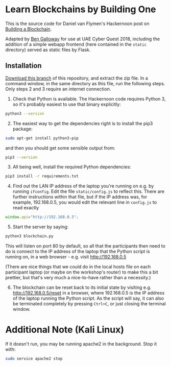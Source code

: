# Learn Blockchains by Building One

This is the source code for Daniel van Flymen's Hackernoon post on [Building a Blockchain](https://medium.com/p/117428612f46).

Adapted by [Ben Galloway](mailto:ben@bengalloway.io) for use at UAE Cyber Quest 2018, including the addition of a simple webapp frontend (here contained in the `static` directory) served as static files by Flask.

## Installation

[Download this branch](https://github.com/bengal75/cyberquest-blockchain-api/archive/package.zip) of this repository, and extract the zip file. In a command window, in the same directory as this file, run the following steps. Only steps 2 and 3 require an internet connection.

1. Check that Python is available. The Hackernoon code requires Python 3, so it's probably easiest to use that binary explicitly:
```bash
python3 --version
```
2. The easiest way to get the dependencies right is to install the pip3 package:
```bash
sudo apt-get install python3-pip
```
and then you should get some sensible output from:
```bash
pip3 --version
```
3. All being well, install the required Python dependencies:
```bash
pip3 install -r requirements.txt
```
4. Find out the LAN IP address of the laptop you're running on e.g. by running `ifconfig`. Edit the file `static/config.js` to reflect this. There are further instructions within that file, but if the IP address was, for example, 192.168.0.5, you would edit the relevant line in `config.js` to read exactly
```javascript
window.api="http://192.168.0.5";
```
5. Start the server by saying:
```bash
python3 blockchain.py
```
This will listen on port 80 by default, so all that the participants then need to do is connect to the IP address of the laptop that the Python script is running on, in a web browser - e.g. visit http://192.168.0.5

(There are nice things that we could do in the local hosts file on each participant laptop (or maybe on the workshop's router) to make this a bit prettier, but that's very much a nice-to-have rather than a necessity.)

6. The blockchain can be reset back to its initial state by visiting e.g. http://192.168.0.5/reset in a browser, where 192.168.0.5 is the IP address of the laptop running the Python script. As the script will say, it can also be terminated completely by pressing `Ctrl+C`, or just closing the terminal window.

# Additional Note (Kali Linux)
If it doesn't run, you may be running apache2 in the background. Stop it with:
```bash
sudo service apache2 stop
```